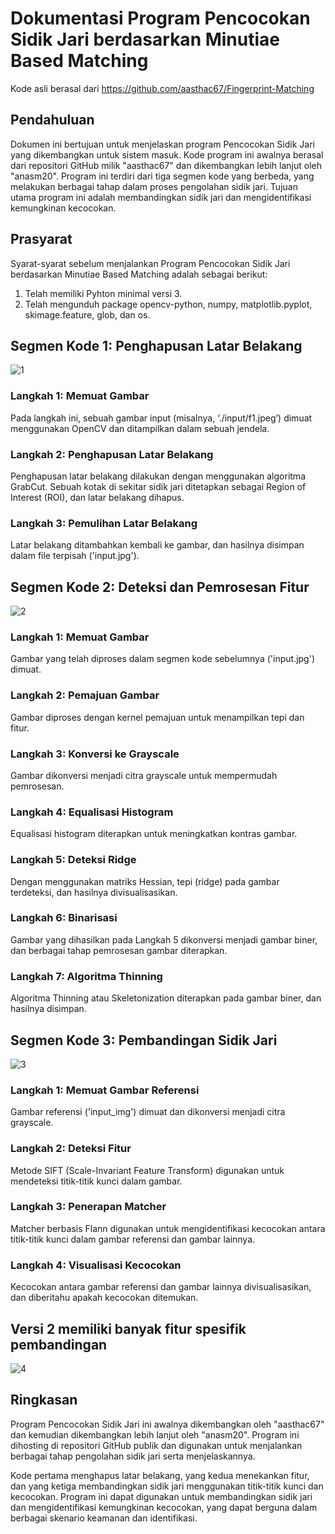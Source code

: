 # Dokumentasi Program Pencocokan Sidik Jari berdasarkan Minutiae Based Matching
Kode asli berasal dari https://github.com/aasthac67/Fingerprint-Matching

## Pendahuluan
Dokumen ini bertujuan untuk menjelaskan program Pencocokan Sidik Jari yang dikembangkan untuk sistem masuk. Kode program ini awalnya berasal dari repositori GitHub milik "aasthac67" dan dikembangkan lebih lanjut oleh "anasm20".
Program ini terdiri dari tiga segmen kode yang berbeda, yang melakukan berbagai tahap dalam proses pengolahan sidik jari. Tujuan utama program ini adalah membandingkan sidik jari dan mengidentifikasi kemungkinan kecocokan.

## Prasyarat
Syarat-syarat sebelum menjalankan Program Pencocokan Sidik Jari berdasarkan Minutiae Based Matching adalah sebagai berikut:
1. Telah memiliki Pyhton minimal versi 3.
2. Telah mengunduh package opencv-python, numpy, matplotlib.pyplot, skimage.feature, glob, dan os.

## Segmen Kode 1: Penghapusan Latar Belakang
![1](https://github.com/anasm20/Fingerprint-Matching/assets/112882511/5833aaba-9cb7-4ea9-8562-eac7ae9a552f)

### Langkah 1: Memuat Gambar
Pada langkah ini, sebuah gambar input (misalnya, ‘./input/f1.jpeg’) dimuat menggunakan OpenCV dan ditampilkan dalam sebuah jendela.

### Langkah 2: Penghapusan Latar Belakang
Penghapusan latar belakang dilakukan dengan menggunakan algoritma GrabCut. Sebuah kotak di sekitar sidik jari ditetapkan sebagai Region of Interest (ROI), dan latar belakang dihapus.

### Langkah 3: Pemulihan Latar Belakang
Latar belakang ditambahkan kembali ke gambar, dan hasilnya disimpan dalam file terpisah ('input.jpg').

## Segmen Kode 2: Deteksi dan Pemrosesan Fitur
![2](https://github.com/anasm20/Fingerprint-Matching/assets/112882511/a91810b6-a0b8-42f6-b674-895f8a127843)

### Langkah 1: Memuat Gambar
Gambar yang telah diproses dalam segmen kode sebelumnya ('input.jpg') dimuat.

### Langkah 2: Pemajuan Gambar
Gambar diproses dengan kernel pemajuan untuk menampilkan tepi dan fitur.

### Langkah 3: Konversi ke Grayscale
Gambar dikonversi menjadi citra grayscale untuk mempermudah pemrosesan.

### Langkah 4: Equalisasi Histogram
Equalisasi histogram diterapkan untuk meningkatkan kontras gambar.

### Langkah 5: Deteksi Ridge
Dengan menggunakan matriks Hessian, tepi (ridge) pada gambar terdeteksi, dan hasilnya divisualisasikan.

### Langkah 6: Binarisasi
Gambar yang dihasilkan pada Langkah 5 dikonversi menjadi gambar biner, dan berbagai tahap pemrosesan gambar diterapkan.

### Langkah 7: Algoritma Thinning
Algoritma Thinning atau Skeletonization diterapkan pada gambar biner, dan hasilnya disimpan.

## Segmen Kode 3: Pembandingan Sidik Jari
![3](https://github.com/anasm20/Fingerprint-Matching/assets/112882511/3aadeff0-1c20-4af3-8cb1-8603a40039ad)

### Langkah 1: Memuat Gambar Referensi
Gambar referensi ('input_img') dimuat dan dikonversi menjadi citra grayscale.

### Langkah 2: Deteksi Fitur
Metode SIFT (Scale-Invariant Feature Transform) digunakan untuk mendeteksi titik-titik kunci dalam gambar.

### Langkah 3: Penerapan Matcher
Matcher berbasis Flann digunakan untuk mengidentifikasi kecocokan antara titik-titik kunci dalam gambar referensi dan gambar lainnya.

### Langkah 4: Visualisasi Kecocokan
Kecocokan antara gambar referensi dan gambar lainnya divisualisasikan, dan diberitahu apakah kecocokan ditemukan.

## Versi 2 memiliki banyak fitur spesifik pembandingan
![4](https://github.com/anasm20/Fingerprint-Matching/assets/112882511/34719d1c-aeb5-4c51-89e2-161be872b6d3)

## Ringkasan
Program Pencocokan Sidik Jari ini awalnya dikembangkan oleh "aasthac67" dan kemudian dikembangkan lebih lanjut oleh "anasm20". Program ini dihosting di repositori GitHub publik dan digunakan untuk menjalankan berbagai tahap pengolahan sidik jari serta menjelaskannya.

Kode pertama menghapus latar belakang, yang kedua menekankan fitur, dan yang ketiga membandingkan sidik jari menggunakan titik-titik kunci dan kecocokan. Program ini dapat digunakan untuk membandingkan sidik jari dan mengidentifikasi kemungkinan kecocokan, yang dapat berguna dalam berbagai skenario keamanan dan identifikasi.
